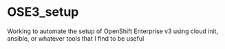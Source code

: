 # OSE3_setup
Working to automate the setup of OpenShift Enterprise v3 using cloud init, ansible, or whatever tools that I find to be useful
